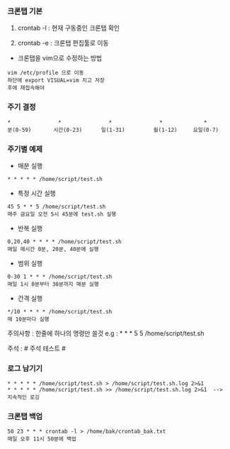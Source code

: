### 크론탭 기본
1. crontab -l : 현재 구동중인 크론탭 확인

2. crontab -e : 크론탭 편집툴로 이동


- 크론탭을 vim으로 수정하는 방법
```
vim /etc/profile 으로 이동
하단에 export VISUAL=vim 치고 저장
후에 재접속해야 
```   
### 주기 결정
```
*               *               *               *             *
분(0-59)       시간(0-23)      일(1-31)         월(1-12)     요일(0-7)
```
### 주기별 예제

- 매분 실행
```
* * * * * /home/script/test.sh
```
- 특정 시간 실행
```
45 5 * * 5 /home/script/test.sh
매주 금요일 오전 5시 45분에 test.sh 실행
```
- 반복 실행
```
0,20,40 * * * * /home/script/test.sh
매일 매시간 0분, 20분, 40분에 실행
```
- 범위 실행
```
0-30 1 * * * /home/script/test.sh
매일 1시 0분부터 30분까지 매분 실행
```
- 간격 실행
```
*/10 * * * * /home/script/test.sh
매 10분마다 실행
```

주의사항 : 한줄에 하나의 명령만 쓸것 e.g : * * * 5 5 /home/script/test.sh

주석 : # 주석 테스트 #

### 로그 남기기
```
* * * * * /home/script/test.sh > /home/script/test.sh.log 2>&1
* * * * * /home/script/test.sh >> /home/script/test.sh.log 2>&1  --> 지속적인 로깅
```

### 크론탭 백업
```
50 23 * * * crontab -l > /home/bak/crontab_bak.txt
매일 오후 11시 50분에 백업
```

